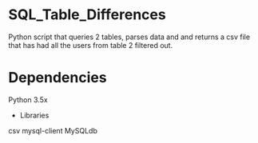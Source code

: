 # SQL_Table_Differences
Python script that queries 2 tables, parses data and and returns a csv file that has had all the users from table 2 filtered out.


# Dependencies

Python 3.5x

- Libraries

csv
mysql-client
MySQLdb



